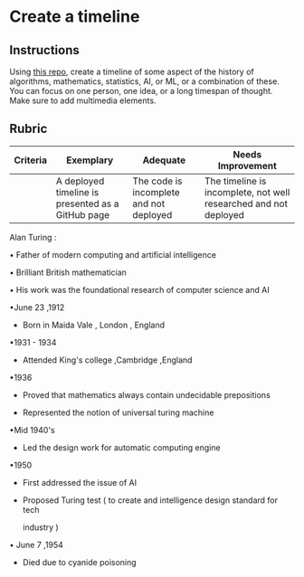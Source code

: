 # Create a timeline

## Instructions

Using [this repo](https://github.com/Digital-Humanities-Toolkit/timeline-builder), create a timeline of some aspect of the history of algorithms, mathematics, statistics, AI, or ML, or a combination of these. You can focus on one person, one idea, or a long timespan of thought. Make sure to add multimedia elements.

## Rubric

| Criteria | Exemplary                                         | Adequate                                | Needs Improvement                                                |
| -------- | ------------------------------------------------- | --------------------------------------- | ---------------------------------------------------------------- |
|          | A deployed timeline is presented as a GitHub page | The code is incomplete and not deployed | The timeline is incomplete, not well researched and not deployed |


Alan Turing :

• Father of modern computing and artificial intelligence

• Brilliant British mathematician

• His work was the foundational  research of computer science and AI

•June 23 ,1912 

  - Born in Maida Vale , London , England

•1931 - 1934 

  - Attended King's college ,Cambridge ,England

•1936 

  - Proved that mathematics always contain undecidable prepositions

  - Represented the notion of universal turing machine

•Mid 1940's 

  - Led the design work for automatic computing engine

•1950 

  - First addressed the issue of AI

  - Proposed Turing test ( to create and intelligence design standard for tech

    industry )

• June 7 ,1954

  - Died due to cyanide poisoning
